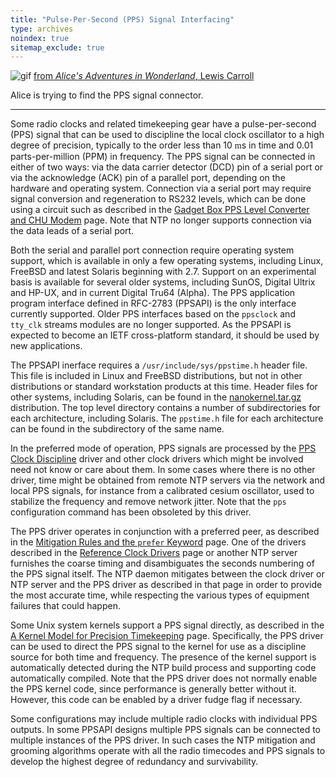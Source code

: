 ```yaml
---
title: "Pulse-Per-Second (PPS) Signal Interfacing"
type: archives
noindex: true 
sitemap_exclude: true
---
```


![gif](/documentation/pic/alice32.gif) [from _Alice's Adventures in Wonderland_, Lewis Carroll](/reflib/pictures/)

Alice is trying to find the PPS signal connector.

* * *

Some radio clocks and related timekeeping gear have a pulse-per-second (PPS) signal that can be used to discipline the local clock oscillator to a high degree of precision, typically to the order less than 10 <font face="Symbol">m</font>s in time and 0.01 parts-per-million (PPM) in frequency. The PPS signal can be connected in either of two ways: via the data carrier detector (DCD) pin of a serial port or via the acknowledge (ACK) pin of a parallel port, depending on the hardware and operating system. Connection via a serial port may require signal conversion and regeneration to RS232 levels, which can be done using a circuit such as described in the [Gadget Box PPS Level Converter and CHU Modem](/documentation/4.1.2/gadget/) page. Note that NTP no longer supports connection via the data leads of a serial port.

Both the serial and parallel port connection require operating system support, which is available in only a few operating systems, including Linux, FreeBSD and latest Solaris beginning with 2.7. Support on an experimental basis is available for several older systems, including SunOS, Digital Ultrix and HP-UX, and in current Digital Tru64 (Alpha). The PPS application program interface defined in RFC-2783 (PPSAPI) is the only interface currently supported. Older PPS interfaces based on the <code>ppsclock</code> and <code>tty_clk</code> streams modules are no longer supported. As the PPSAPI is expected to become an IETF cross-platform standard, it should be used by new applications.

The PPSAPI inerface requires a <code>/usr/include/sys/ppstime.h</code> header file. This file is included in Linux and FreeBSD distributions, but not in other distributions or standard workstation products at this time. Header files for other systems, including Solaris, can be found in the [nanokernel.tar.gz](/reflib/software/nanokernel.tar.gz) distribution. The top level directory contains a number of subdirectories for each architecture, including Solaris. The <code>ppstime.h</code> file for each architecture can be found in the subdirectory of the same name.

In the preferred mode of operation, PPS signals are processed by the [PPS Clock Discipline](/documentation/drivers/driver22/) driver and other clock drivers which might be involved need not know or care about them. In some cases where there is no other driver, time might be obtained from remote NTP servers via the network and local PPS signals, for instance from a calibrated cesium oscillator, used to stabilize the frequency and remove network jitter. Note that the <code>pps</code> configuration command has been obsoleted by this driver.

The PPS driver operates in conjunction with a preferred peer, as described in the [Mitigation Rules and the <code>prefer</code> Keyword](/documentation/4.1.2/prefer/) page. One of the drivers described in the [Reference Clock Drivers](/documentation/4.1.2/refclock/) page or another NTP server furnishes the coarse timing and disambiguates the seconds numbering of the PPS signal itself. The NTP daemon mitigates between the clock driver or NTP server and the PPS driver as described in that page in order to provide the most accurate time, while respecting the various types of equipment failures that could happen.

Some Unix system kernels support a PPS signal directly, as described in the [A Kernel Model for Precision Timekeeping](/documentation/4.1.2/kern/) page. Specifically, the PPS driver can be used to direct the PPS signal to the kernel for use as a discipline source for both time and frequency. The presence of the kernel support is automatically detected during the NTP build process and supporting code automatically compiled. Note that the PPS driver does not normally enable the PPS kernel code, since performance is generally better without it. However, this code can be enabled by a driver fudge flag if necessary.

Some configurations may include multiple radio clocks with individual PPS outputs. In some PPSAPI designs multiple PPS signals can be connected to multiple instances of the PPS driver. In such cases the NTP mitigation and grooming algorithms operate with all the radio timecodes and PPS signals to develop the highest degree of redundancy and survivability.